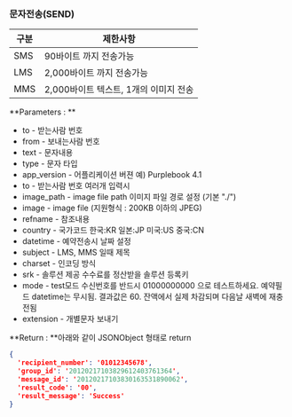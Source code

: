 ### 문자전송(SEND)

구분 | 제한사항
---- | ----
SMS | 90바이트 까지 전송가능
LMS | 2,000바이트 까지 전송가능
MMS | 2,000바이트 텍스트, 1개의 이미지 전송

**Parameters : **
 - to - 받는사람 번호
 - from - 보내는사람 번호
 - text - 문자내용
 - type - 문자 타입
 - app_version - 어플리케이션 버젼 예) Purplebook 4.1
 - to - 받는사람 번호 여러개 입력시
 - image_path - image file path 이미지 파일 경로 설정 (기본 "./")
 - image - image file (지원형식 : 200KB 이하의 JPEG)
 - refname - 참조내용
 - country - 국가코드 한국:KR 일본:JP 미국:US 중국:CN
 - datetime - 예약전송시 날짜 설정        
 - subject - LMS, MMS 일때 제목        
 - charset - 인코딩 방식
 - srk - 솔루션 제공 수수료를 정산받을 솔루션 등록키
 - mode - test모드 수신번호를 반드시 01000000000 으로 테스트하세요. 예약필드 datetime는 무시됨. 결과값은 60. 잔액에서 실제 차감되며 다음날 새벽에 재충전됨
 - extension - 개별문자 보내기        
 
**Return : **아래와 같이 JSONObject 형태로 return
```json
{
  'recipient_number': '01012345678',
  'group_id': '20120217103829612403761364',
  'message_id': '20120217103830163531890062',
  'result_code': '00',
  'result_message': 'Success'
}
```